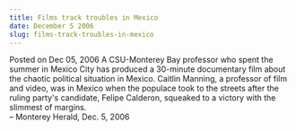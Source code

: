 ```yaml
---
title: Films track troubles in Mexico
date: December 5 2006
slug: films-track-troubles-in-mexico
---
```





<span class="date">Posted on Dec 05, 2006    </span>
A CSU-Monterey Bay professor who spent the summer in Mexico City
has produced a 30-minute documentary film about the chaotic
political situation in Mexico. Caitlin Manning, a professor of film
and video, was in Mexico when the populace took to the streets
after the ruling party&apos;s candidate, Felipe Calderon, squeaked to a
victory with the slimmest of margins.<br>
&#x2013; Monterey Herald, Dec. 5, 2006<br/></br>




